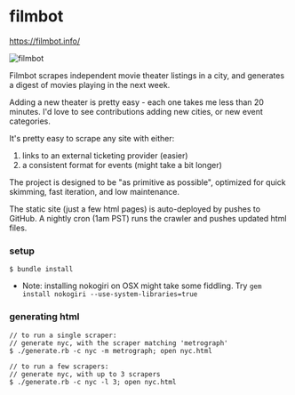 # filmbot

https://filmbot.info/

![filmbot](http://benguo.info/img/filmbot.png)

Filmbot scrapes independent movie theater listings in a city, and generates a digest of movies playing in the next week. 

Adding a new theater is pretty easy - each one takes me less than 20 minutes. I'd love to see contributions adding new cities, or new event categories. 

It's pretty easy to scrape any site with either:

1. links to an external ticketing provider (easier)
2. a consistent format for events (might take a bit longer)

The project is designed to be "as primitive as possible", optimized for quick skimming, fast iteration, and low maintenance. 

The static site (just a few html pages) is auto-deployed by pushes to GitHub. A nightly cron (1am PST) runs the crawler and pushes updated html files.


### setup

```
$ bundle install
```

- Note: installing nokogiri on OSX might take some fiddling. Try `gem install nokogiri --use-system-libraries=true`

### generating html

```
// to run a single scraper:
// generate nyc, with the scraper matching 'metrograph'
$ ./generate.rb -c nyc -m metrograph; open nyc.html

// to run a few scrapers:
// generate nyc, with up to 3 scrapers
$ ./generate.rb -c nyc -l 3; open nyc.html
```
